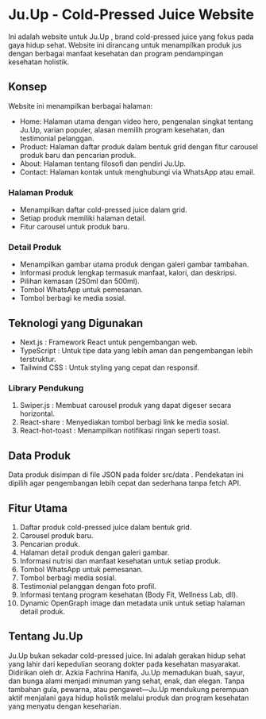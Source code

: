 # Ju.Up - Cold-Pressed Juice Website
Ini adalah website untuk Ju.Up , brand cold-pressed juice yang fokus pada gaya hidup sehat. Website ini dirancang untuk menampilkan produk jus dengan berbagai manfaat kesehatan dan program pendampingan kesehatan holistik.

## Konsep
Website ini menampilkan berbagai halaman:

- Home: Halaman utama dengan video hero, pengenalan singkat tentang Ju.Up, varian populer, alasan memilih program kesehatan, dan testimonial pelanggan.
- Product: Halaman daftar produk dalam bentuk grid dengan fitur carousel produk baru dan pencarian produk.
- About: Halaman tentang filosofi dan pendiri Ju.Up.
- Contact: Halaman kontak untuk menghubungi via WhatsApp atau email.
### Halaman Produk
- Menampilkan daftar cold-pressed juice dalam grid.
- Setiap produk memiliki halaman detail.
- Fitur carousel untuk produk baru.
### Detail Produk
- Menampilkan gambar utama produk dengan galeri gambar tambahan.
- Informasi produk lengkap termasuk manfaat, kalori, dan deskripsi.
- Pilihan kemasan (250ml dan 500ml).
- Tombol WhatsApp untuk pemesanan.
- Tombol berbagi ke media sosial.
## Teknologi yang Digunakan
- Next.js : Framework React untuk pengembangan web.
- TypeScript : Untuk tipe data yang lebih aman dan pengembangan lebih terstruktur.
- Tailwind CSS : Untuk styling yang cepat dan responsif.
### Library Pendukung
1. Swiper.js : Membuat carousel produk yang dapat digeser secara horizontal.
2. React-share : Menyediakan tombol berbagi link ke media sosial.
3. React-hot-toast : Menampilkan notifikasi ringan seperti toast.
## Data Produk
Data produk disimpan di file JSON pada folder src/data . Pendekatan ini dipilih agar pengembangan lebih cepat dan sederhana tanpa fetch API.

## Fitur Utama
1. Daftar produk cold-pressed juice dalam bentuk grid.
2. Carousel produk baru.
3. Pencarian produk.
4. Halaman detail produk dengan galeri gambar.
5. Informasi nutrisi dan manfaat kesehatan untuk setiap produk.
6. Tombol WhatsApp untuk pemesanan.
7. Tombol berbagi media sosial.
8. Testimonial pelanggan dengan foto profil.
9. Informasi tentang program kesehatan (Body Fit, Wellness Lab, dll).
10. Dynamic OpenGraph image dan metadata unik untuk setiap halaman detail produk.
## Tentang Ju.Up
Ju.Up bukan sekadar cold-pressed juice. Ini adalah gerakan hidup sehat yang lahir dari kepedulian seorang dokter pada kesehatan masyarakat. Didirikan oleh dr. Azkia Fachrina Hanifa, Ju.Up memadukan buah, sayur, dan bunga alami menjadi minuman yang sehat, enak, dan elegan. Tanpa tambahan gula, pewarna, atau pengawet—Ju.Up mendukung perempuan aktif menjalani gaya hidup holistik melalui produk dan program kesehatan yang menyatu dengan keseharian.